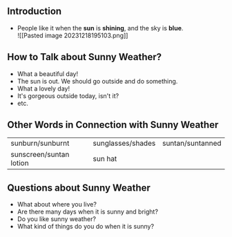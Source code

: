 ## Introduction

- People like it when the **sun** is **shining**, and the sky is **blue**.  
![[Pasted image 20231218195103.png]]

## How to Talk about Sunny Weather?

- What a beautiful day!
- The sun is out. We should go outside and do something.
- What a lovely day!
- It's gorgeous outside today, isn't it?
- etc.

## Other Words in Connection with Sunny Weather

|   |   |   |
|---|---|---|
|sunburn/sunburnt|sunglasses/shades|suntan/suntanned|
|sunscreen/suntan lotion|sun hat|

## Questions about Sunny Weather

- What about where you live?
- Are there many days when it is sunny and bright?
- Do you like sunny weather?
- What kind of things do you do when it is sunny?
